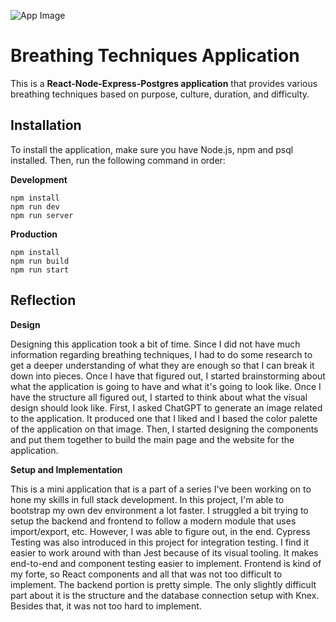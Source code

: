 ![App Image](https://project-images-bucket-1.s3.amazonaws.com/breath-image.png)

# Breathing Techniques Application

This is a **React-Node-Express-Postgres application** that provides various breathing techniques based on purpose, culture, duration, and difficulty.

## Installation

To install the application, make sure you have Node.js, npm and psql installed. Then, run the following command in order:

**Development**
```
npm install
npm run dev
npm run server
```

**Production**
```
npm install
npm run build
npm run start
```

## Reflection

**Design**

Designing this application took a bit of time. Since I did not have much information regarding breathing techniques, I had to do some research to get a deeper understanding of what they are enough so that I can break it down into pieces. Once I have that figured out, I started brainstorming about what the application is going to have and what it's going to look like. Once I have the structure all figured out, I started to think about what the visual design should look like. First, I asked ChatGPT to generate an image related to the application. It produced one that I liked and I based the color palette of the application on that image. Then, I started designing the components and put them together to build the main page and the website for the application.

**Setup and Implementation**

This is a mini application that is a part of a series I've been working on to hone my skills in full stack development. In this project, I'm able to bootstrap my own dev environment a lot faster. I struggled a bit trying to setup the backend and frontend to follow a modern module that uses import/export, etc. However, I was able to figure out, in the end. Cypress Testing was also introduced in this project for integration testing. I find it easier to work around with than Jest because of its visual tooling. It makes end-to-end and component testing easier to implement. Frontend is kind of my forte, so React components and all that was not too difficult to implement. The backend portion is pretty simple. The only slightly difficult part about it is the structure and the database connection setup with Knex. Besides that, it was not too hard to implement.




